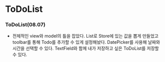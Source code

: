 # ToDoList

### ToDoList(08.07)

- 전체적인 view와 model의 틀을 잡았다.
List로 Store에 있는 값을 뽑게 만들었고
toolbar를 통해 Todo를 추가할 수 있게 설정해놨다. 
DatePicker를 사용해 날짜와 시간을 선택할 수 있다.
TextField와 함께 내가 저장하고 싶은 ToDoList를 저장할 수 있다.
